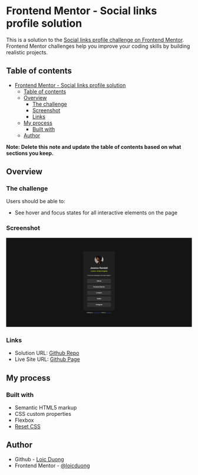 # Frontend Mentor - Social links profile solution

This is a solution to the [Social links profile challenge on Frontend Mentor](https://www.frontendmentor.io/challenges/social-links-profile-UG32l9m6dQ). Frontend Mentor challenges help you improve your coding skills by building realistic projects. 

## Table of contents

- [Frontend Mentor - Social links profile solution](#frontend-mentor---social-links-profile-solution)
  - [Table of contents](#table-of-contents)
  - [Overview](#overview)
    - [The challenge](#the-challenge)
    - [Screenshot](#screenshot)
    - [Links](#links)
  - [My process](#my-process)
    - [Built with](#built-with)
  - [Author](#author)

**Note: Delete this note and update the table of contents based on what sections you keep.**

## Overview

### The challenge

Users should be able to:

- See hover and focus states for all interactive elements on the page

### Screenshot

![](./screenshot.png)

### Links

- Solution URL: [Github Repo](https://github.com/loicduong/frontendmentor-social-links-profile)
- Live Site URL: [Github Page](https://loicduong.github.io/frontendmentor-social-links-profile/)

## My process

### Built with

- Semantic HTML5 markup
- CSS custom properties
- Flexbox
- [Reset CSS](https://meyerweb.com/eric/tools/css/reset/)

## Author

- Github - [Loic Duong](https://github.com/loicduong)
- Frontend Mentor - [@loicduong](https://www.frontendmentor.io/profile/loicduong)
